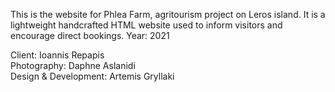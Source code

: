 This is the website for Phlea Farm, agritourism project on Leros island.
It is a lightweight handcrafted HTML website used to inform visitors and encourage direct bookings.
Year: 2021

Client: Ioannis Repapis<br>
Photography: Daphne Aslanidi<br>
Design & Development: Artemis Gryllaki
